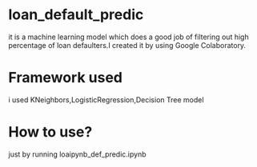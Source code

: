 loan_default_predic
===
it is a machine learning model which does a good job of filtering out high percentage of loan defaulters.I created it by using Google Colaboratory.

Framework used
===
i used KNeighbors,LogisticRegression,Decision Tree model

How to use?
===
just by running loaipynb_def_predic.ipynb 


